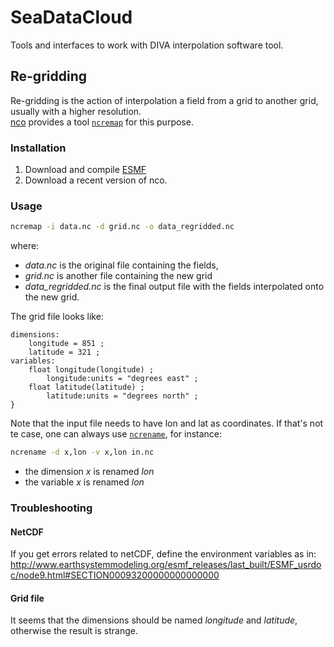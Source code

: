 # SeaDataCloud
Tools and interfaces to work with DIVA interpolation software tool. 

## Re-gridding

Re-gridding is the action of interpolation a field from a grid to another grid, usually with a higher resolution.     
[nco](http://nco.sourceforge.net) provides a tool [`ncremap`](http://nco.sourceforge.net/nco.html#ncremap) for this purpose. 

### Installation

1. Download and compile [ESMF](https://earthsystemmodeling.org/download/)
2. Download a recent version of nco.

### Usage

```bash
ncremap -i data.nc -d grid.nc -o data_regridded.nc
```
where:
- *data.nc* is the original file containing the fields,
- *grid.nc* is another file containing the new grid
- *data_regridded.nc* is the final output file with the fields interpolated onto the new grid.

The grid file looks like:
```
dimensions:
	longitude = 851 ;
	latitude = 321 ;
variables:
	float longitude(longitude) ;
		longitude:units = "degrees east" ;
	float latitude(latitude) ;
		latitude:units = "degrees north" ;
}
```

Note that the input file needs to have lon and lat as coordinates. If that's not te case, one can always use [`ncrename`](https://linux.die.net/man/1/ncrename), for instance:
```bash
ncrename -d x,lon -v x,lon in.nc
```
* the dimension *x* is renamed *lon*
* the variable *x* is renamed *lon*

### Troubleshooting

#### NetCDF 

If you get errors related to netCDF, define the environment variables as in:     
http://www.earthsystemmodeling.org/esmf_releases/last_built/ESMF_usrdoc/node9.html#SECTION00093200000000000000

#### Grid file

It seems that the dimensions should be named *longitude* and *latitude*, otherwise the result is strange.
